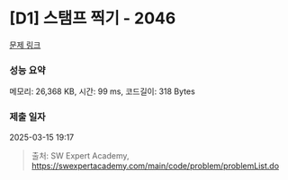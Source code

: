 # [D1] 스탬프 찍기 - 2046 

[문제 링크](https://swexpertacademy.com/main/code/problem/problemDetail.do?contestProbId=AV5QKdT6AyYDFAUq) 

### 성능 요약

메모리: 26,368 KB, 시간: 99 ms, 코드길이: 318 Bytes

### 제출 일자

2025-03-15 19:17



> 출처: SW Expert Academy, https://swexpertacademy.com/main/code/problem/problemList.do